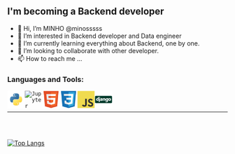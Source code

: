 ## I'm becoming a Backend developer

- 👋 Hi, I’m MINHO @minosssss
- 👀 I’m interested in Backend developer and Data engineer
- 🌱 I’m currently learning everything about Backend, one by one.
- 💞️ I’m looking to collaborate with other developer.
- 📫 How to reach me ...


### Languages and Tools:

<code><img align="left" alt="Python" width="40px" src="https://raw.githubusercontent.com/github/explore/80688e429a7d4ef2fca1e82350fe8e3517d3494d/topics/python/python.png"/></code>
<code><img align="left" alt="Jupyter" width="40px" src="https://upload.wikimedia.org/wikipedia/commons/thumb/3/38/Jupyter_logo.svg/883px-Jupyter_logo.svg.png"/></code>
<code><img align="left" alt="HTML" width="40px" src="https://raw.githubusercontent.com/devicons/devicon/00f02ef57fb7601fd1ddcc2fe6fe670fef3ae3e4/icons/html5/html5-original.svg"/></code>
<code><img align="left" alt="CSS3r" width="40px" src="https://raw.githubusercontent.com/devicons/devicon/00f02ef57fb7601fd1ddcc2fe6fe670fef3ae3e4/icons/css3/css3-original.svg"/></code>
<code><img align="left" alt="JavaScript" width="40px" src="https://github.com/devicons/devicon/blob/master/icons/javascript/javascript-original.svg"/></code>
<code><img align="left" alt="JavaScript" width="40px" src="https://github.com/devicons/devicon/blob/master/icons/django/django-original.svg"/></code>


<br />
<br />

---
<br />
<br />

[![Top Langs](https://github-readme-stats.vercel.app/api/top-langs/?username=minosssss&show_icons=true&hide_border=true)](https://github.com/minosssss)

